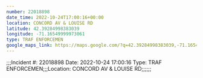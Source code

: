 ```yaml
---
number: 22018898
date_time: 2022-10-24T17:00:16+00:00
location: CONCORD AV & LOUISE RD
latitude: 42.39284998383039
longitude: -71.16549999973061
type: TRAF ENFORCEMEN
google_maps_link: https://maps.google.com/?q=42.39284998383039,-71.16549999973061
---
```


;;;Incident #: 22018898  Date: 2022-10-24 17:00:16   Type: TRAF ENFORCEMEN;;;Location: CONCORD AV & LOUISE RD;;;;;;
